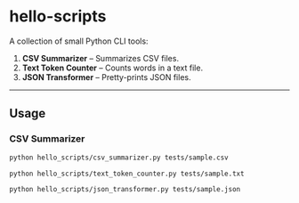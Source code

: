 # hello-scripts

A collection of small Python CLI tools:

1. **CSV Summarizer** – Summarizes CSV files.
2. **Text Token Counter** – Counts words in a text file.
3. **JSON Transformer** – Pretty-prints JSON files.

---

## Usage

### CSV Summarizer
```bash
python hello_scripts/csv_summarizer.py tests/sample.csv

python hello_scripts/text_token_counter.py tests/sample.txt

python hello_scripts/json_transformer.py tests/sample.json

